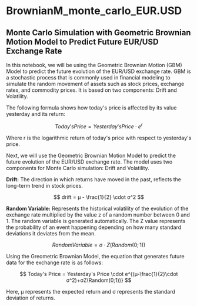 # BrownianM_monte_carlo_EUR.USD
<h2>Monte Carlo Simulation with Geometric Brownian Motion Model to Predict Future EUR/USD Exchange Rate</h2>

<p>In this notebook, we will be using the Geometric Brownian Motion (GBM) Model to predict the future evolution of the EUR/USD exchange rate. GBM is a stochastic process that is commonly used in financial modeling to simulate the random movement of assets such as stock prices, exchange rates, and commodity prices. It is based on two components: Drift and Volatility.</p>

The following formula shows how today's price is affected by its value yesterday and its return:

$$
Today's Price = Yesterday's Price \cdot e^{r}
$$

Where r is the logarithmic return of today's price with respect to yesterday's price. 

Next, we will use the Geometric Brownian Motion Model to predict the future evolution of the EUR/USD exchange rate. The model uses two components for Monte Carlo simulation: Drift and Volatility.

**Drift:** The direction in which returns have moved in the past, reflects the long-term trend in stock prices.

$$
drift = μ - \frac{1}{2} \cdot σ^2
$$

**Random Variable:** Represents the historical volatility of the evolution of the exchange rate multiplied by the value z of a random number between 0 and 1. The random variable is generated automatically. The Z value represents the probability of an event happening depending on how many standard deviations it deviates from the mean.

$$
Random Variable = σ \cdot Z(Random(0;1))
$$

Using the Greometric Brownian Model, the equation that generates future data for the exchange rate is as follows:

$$
Today's Price = Yesterday's Price \cdot e^{(μ-\frac{1}{2}\cdot σ^2)+σZ(Random(0;1))}
$$

Here, μ represents the expected return and σ represents the standard deviation of returns. 


```
